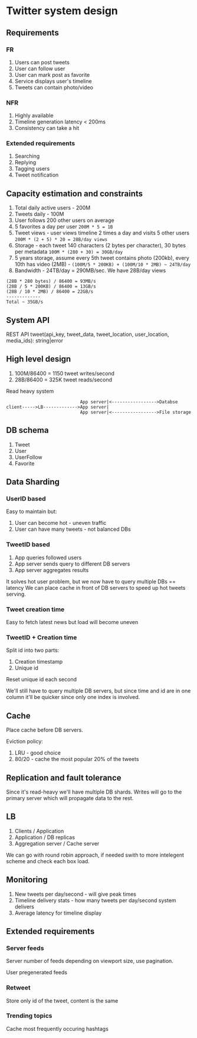 # Twitter system design

## Requirements

### FR
1. Users can post tweets
2. User can follow user
3. User can mark post as favorite
4. Service displays user's timeline
5. Tweets can contain photo/video

### NFR
1. Highly available
2. Timeline generation latency < 200ms
3. Consistency can take a hit

### Extended requirements
1. Searching
2. Replying
3. Tagging users
4. Tweet notification

## Capacity estimation and constraints

1. Total daily active users - 200M
2. Tweets daily - 100M
3. User follows 200 other users on average
4. 5 favorites a day per user `200M * 5 = 1B`
5. Tweet views - user views timeline 2 times a day and visits 5 other users
`200M * (2 + 5) * 20 = 28B/day views`
6. Storage - each tweet 140 characters (2 bytes per character), 30 bytes per metadata
`100M * (280 + 30) = 30GB/day`
7. 5 years storage, assume every 5th tweet contains photo (200kb), every 10th has 
video (2MB) - `(100M/5 * 200KB) + (100M/10 * 2MB) ~ 24TB/day`
8. Bandwidth - 24TB/day = 290MB/sec. We have 28B/day views
```
(28B * 280 bytes) / 86400 = 93MB/s
(28B / 5 * 200KB) / 86400 = 13GB/s
(28B / 10 * 2MB) / 86400 = 22GB/s
-------------
Total ~ 35GB/s
```
## System API
REST API
tweet(api_key, tweet_data, tweet_location, user_location, media_ids): string|error

## High level design

1. 100M/86400 = 1150 tweet writes/second
2. 28B/86400 = 325K tweet reads/second

Read heavy system

```
                            App server|<----------------->Databse
client----->LB------------->App server|
                            App server|<----------------->File storage
```

## DB schema
1. Tweet
2. User
3. UserFollow
4. Favorite

## Data Sharding

### UserID based

Easy to maintain but:
1. User can become hot - uneven traffic
2. User can have many tweets - not balanced DBs

### TweetID based

1. App queries followed users
2. App server sends query to different DB servers
3. App server aggregates results

It solves hot user problem, but we now have to query multiple DBs == latency
We can place cache in front of DB servers to speed up hot tweets serving.

### Tweet creation time
Easy to fetch latest news but load will become uneven

### TweetID + Creation time

Split id into two parts:
1. Creation timestamp
2. Unique id

Reset unique id each second

We'll still have to query multiple DB servers, but since time and id are in one column
it'll be quicker since only one index is involved.

## Cache

Place cache before DB servers.

Eviction policy:
1. LRU - good choice
2. 80/20 - cache the most popular 20% of the tweets

## Replication and fault tolerance

Since it's read-heavy we'll have multiple DB shards. Writes will go to the primary 
server which will propagate data to the rest.

## LB
1. Clients / Application
2. Application / DB replicas
3. Aggregation server / Cache server

We can go with round robin approach, if needed swith to more intelegent scheme and check
each box load.

## Monitoring

1. New tweets per day/second - will give peak times
2. Timeline delivery stats - how many tweets per day/second system delivers
3. Average latency for timeline display

## Extended requirements

### Server feeds
Server number of feeds depending on viewport size, use pagination.

User pregenerated feeds

### Retweet

Store only id of the tweet, content is the same

### Trending topics

Cache most frequently occuring hashtags